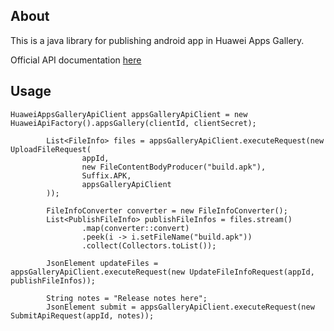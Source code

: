 ## About
This is a java library for publishing android app in Huawei Apps Gallery.

Official API documentation [here](https://developer.huawei.com/consumer/en/doc/development/AppGallery-connect-References/agcapi-appid-list_v2)

## Usage

```$java
HuaweiAppsGalleryApiClient appsGalleryApiClient = new HuaweiApiFactory().appsGallery(clientId, clientSecret);

        List<FileInfo> files = appsGalleryApiClient.executeRequest(new UploadFileRequest(
                appId,
                new FileContentBodyProducer("build.apk"),
                Suffix.APK,
                appsGalleryApiClient
        ));

        FileInfoConverter converter = new FileInfoConverter();
        List<PublishFileInfo> publishFileInfos = files.stream()
                .map(converter::convert)
                .peek(i -> i.setFileName("build.apk"))
                .collect(Collectors.toList());

        JsonElement updateFiles = appsGalleryApiClient.executeRequest(new UpdateFileInfoRequest(appId, publishFileInfos));

        String notes = "Release notes here";
        JsonElement submit = appsGalleryApiClient.executeRequest(new SubmitApiRequest(appId, notes));
```